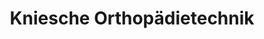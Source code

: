 ---
title: "Kniesche Orthopädietechnik"
url: /potsdam/kniesche-orthopaedietechnik/
shop: Sanitätshaus
---